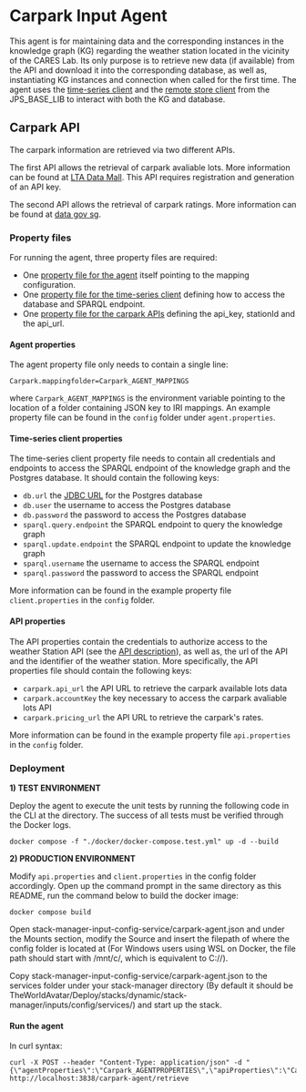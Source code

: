 # Carpark Input Agent

This agent is for maintaining data and the corresponding instances in the knowledge graph (KG) regarding the weather station located in the vicinity of the CARES Lab. Its only purpose is to retrieve new data (if available) from the API and download it into 
the corresponding database, as well as, instantiating KG instances and connection when called for the first time. The 
agent uses the [time-series client](https://github.com/cambridge-cares/TheWorldAvatar/tree/develop/JPS_BASE_LIB/src/main/java/uk/ac/cam/cares/jps/base/timeseries) and the [remote store client](https://github.com/cambridge-cares/TheWorldAvatar/blob/main/JPS_BASE_LIB/src/main/java/uk/ac/cam/cares/jps/base/query/RemoteStoreClient.java)
from the JPS_BASE_LIB to interact with both the KG and database.

## Carpark API
The carpark information are retrieved via two different APIs.

The first API allows the retrieval of carpark avaliable lots. More information can be found at [LTA Data Mall](https://datamall.lta.gov.sg/content/datamall/en/dynamic-data.html). This API requires registration and generation of an API key.

The second API allows the retrieval of carpark ratings. More information can be found at [data gov sg](https://beta.data.gov.sg/collections/325/view).

### Property files
For running the agent, three property files are required:
- One [property file for the agent](#agent-properties) itself pointing to the mapping configuration.
- One [property file for the time-series client](#time-series-client-properties) defining how to access the database and SPARQL endpoint.
- One [property file for the carpark APIs](#api-properties) defining the api_key, stationId and the api_url.

#### Agent properties
The agent property file only needs to contain a single line:
```
Carpark.mappingfolder=Carpark_AGENT_MAPPINGS
```
where `Carpark_AGENT_MAPPINGS` is the environment variable pointing to the location of a folder containing JSON key to IRI mappings. An example property file can be found in the `config` folder under 
`agent.properties`. 

#### Time-series client properties
The time-series client property file needs to contain all credentials and endpoints to access the SPARQL endpoint of the knowledge graph and the Postgres database. It should contain the following keys:
- `db.url` the [JDBC URL](https://www.postgresql.org/docs/7.4/jdbc-use.html) for the Postgres database
- `db.user` the username to access the Postgres database
- `db.password` the password to access the Postgres database
- `sparql.query.endpoint` the SPARQL endpoint to query the knowledge graph
- `sparql.update.endpoint` the SPARQL endpoint to update the knowledge graph
- `sparql.username` the username to access the SPARQL endpoint
- `sparql.password` the password to access the SPARQL endpoint

More information can be found in the example property file `client.properties` in the `config` folder.

#### API properties
The API properties contain the credentials to authorize access to the weather Station API (see the [API description](#Weather-Station-API)),
as well as, the url of the API and the identifier of the weather station. More specifically, the API properties file should contain the following keys:
- `carpark.api_url` the API URL to retrieve the carpark available lots data
- `carpark.accountKey` the key necessary to access the carpark avaliable lots API
- `carpark.pricing_url` the API URL to retrieve the carpark's rates.

More information can be found in the example property file `api.properties` in the `config` folder.

### Deployment

**1) TEST ENVIRONMENT**

Deploy the agent to execute the unit tests by running the following code in the CLI at the <root> directory.
The success of all tests must be verified through the Docker logs.
```
docker compose -f "./docker/docker-compose.test.yml" up -d --build
```

**2) PRODUCTION ENVIRONMENT**

Modify `api.properties` and `client.properties` in the config folder accordingly. Open up the command prompt in the same directory as this README, run the command below to build the docker image:
```
docker compose build
```
Open stack-manager-input-config-service/carpark-agent.json and under the Mounts section, modify the Source and insert the filepath of where the config folder is located at (For Windows users using WSL on Docker, the file path should start with /mnt/c/, which is equivalent to C://).

Copy stack-manager-input-config-service/carpark-agent.json to the services folder under your stack-manager directory (By default it should be TheWorldAvatar/Deploy/stacks/dynamic/stack-manager/inputs/config/services/) and start up the stack.

#### Run the agent
In curl syntax:
```
curl -X POST --header "Content-Type: application/json" -d "{\"agentProperties\":\"Carpark_AGENTPROPERTIES\",\"apiProperties\":\"Carpark_APIPROPERTIES\",\"clientProperties\":\"Carpark_CLIENTPROPERTIES\"}" http://localhost:3838/carpark-agent/retrieve
```